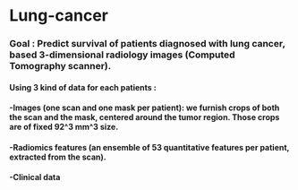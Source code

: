 # Lung-cancer
### Goal : Predict survival of patients diagnosed with lung cancer, based 3-dimensional radiology images (Computed Tomography scanner).
#### Using 3 kind of data for each patients :

#### -Images (one scan and one mask per patient): we furnish crops of both the scan and the mask, centered around the tumor region. Those crops are of fixed 92^3 mm^3 size.
#### -Radiomics features (an ensemble of 53 quantitative features per patient, extracted from the scan).
#### -Clinical data
